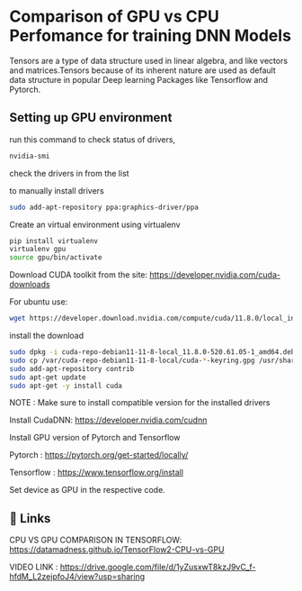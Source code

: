 
# Comparison of GPU vs CPU Perfomance for training DNN Models

Tensors are a type of data structure used in linear algebra, and like vectors and matrices.Tensors because of its inherent nature are used as default data structure in popular Deep learning Packages like Tensorflow and Pytorch.

## Setting up GPU environment

run this command to check status of drivers,
```bash
nvidia-smi
```
check the drivers in from the list
 
to manually install drivers
```bash
sudo add-apt-repository ppa:graphics-driver/ppa
```
Create an virtual environment using virtualenv

```bash
pip install virtualenv
virtualenv gpu
source gpu/bin/activate
```
Download CUDA toolkit from the site:
https://developer.nvidia.com/cuda-downloads

For ubuntu use:
```bash
wget https://developer.download.nvidia.com/compute/cuda/11.8.0/local_installers/cuda-repo-debian11-11-8-local_11.8.0-520.61.05-1_amd64.deb
```
install the download

```bash
sudo dpkg -i cuda-repo-debian11-11-8-local_11.8.0-520.61.05-1_amd64.deb
sudo cp /var/cuda-repo-debian11-11-8-local/cuda-*-keyring.gpg /usr/share/keyrings/
sudo add-apt-repository contrib
sudo apt-get update
sudo apt-get -y install cuda
```
NOTE : Make sure to install compatible version for the installed drivers

Install CudaDNN: https://developer.nvidia.com/cudnn

Install GPU version of Pytorch and Tensorflow

Pytorch : https://pytorch.org/get-started/locally/

Tensorflow : https://www.tensorflow.org/install

Set device as GPU in the respective code.

## 🔗 Links
CPU VS GPU COMPARISON IN TENSORFLOW: 
https://datamadness.github.io/TensorFlow2-CPU-vs-GPU

VIDEO LINK :
https://drive.google.com/file/d/1yZusxwT8kzJ9vC_f-hfdM_L2zejpfoJ4/view?usp=sharing
